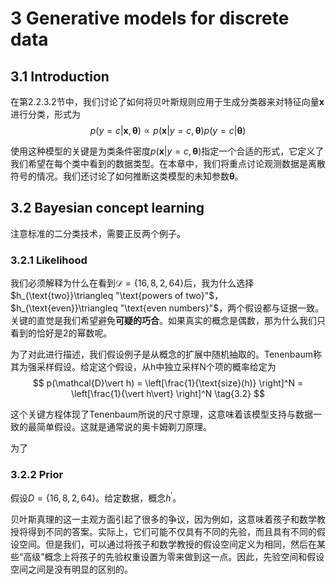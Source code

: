 
# 3 Generative models for discrete data
## 3.1 Introduction

在第2.2.3.2节中，我们讨论了如何将贝叶斯规则应用于生成分类器来对特征向量$\mathbf{x}$进行分类，形式为
$$
p(y=c\vert\mathbf{x},\boldsymbol{\theta})\propto p(\mathbf{x}\vert y=c,\boldsymbol{\theta})p(y=c\vert\boldsymbol{\theta})        \tag{3.1}
$$

使用这种模型的关键是为类条件密度$p(\mathbf{x}\vert y=c, \boldsymbol{\theta})$指定一个合适的形式，它定义了我们希望在每个类中看到的数据类型。在本章中，我们将重点讨论观测数据是离散符号的情况。我们还讨论了如何推断这类模型的未知参数$\boldsymbol{\theta}$。

## 3.2 Bayesian concept learning

注意标准的二分类技术，需要正反两个例子。

### 3.2.1 Likelihood

我们必须解释为什么在看到$\mathcal{D}=\{16, 8, 2, 64\}$后，我为什么选择$h_{\text{two}}\triangleq "\text{powers of two}"$，$h_{\text{even}}\triangleq "\text{even numbers}"$，两个假设都与证据一致。关键的直觉是我们希望避免**可疑的巧合**。如果真实的概念是偶数，那为什么我们只看到的恰好是2的幂数呢。

为了对此进行描述，我们假设例子是从概念的扩展中随机抽取的。Tenenbaum称其为强采样假设。给定这个假设，从h中独立采样N个项的概率给定为
$$
p(\mathcal{D}\vert h) = \left[\frac{1}{\text{size}(h)} \right]^N = \left[\frac{1}{\vert h\vert} \right]^N       \tag{3.2}
$$

这个关键方程体现了Tenenbaum所说的尺寸原理，这意味着该模型支持与数据一致的最简单假设。这就是通常说的奥卡姆剃刀原理。

为了


### 3.2.2 Prior

假设$D=\{16, 8, 2, 64\}$。给定数据，概念$h^{\prime}$。

贝叶斯真理的这一主观方面引起了很多的争议，因为例如，这意味着孩子和数学教授将得到不同的答案。实际上，它们可能不仅具有不同的先验，而且具有不同的假设空间。但是我们，可以通过将孩子和数学教授的假设空间定义为相同，然后在某些“高级”概念上将孩子的先验权重设置为零来做到这一点。因此，先验空间和假设空间之间是没有明显的区别的。

